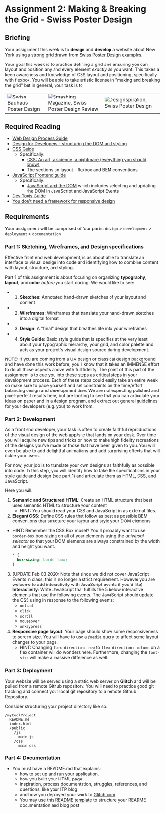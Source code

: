 # Assignment 2: Making & Breaking the Grid - Swiss Poster Design

## Briefing

Your assignment this week is to **design** and **develop** a website about New York using a strong grid drawn from [Swiss Poster Design examples](https://duckduckgo.com/?q=swiss+poster+design&t=ffab&iax=images&ia=images). 

Your goal this week is to practice defining a grid and ensuring you can layout and position any and every element *exactly* as you want. This takes a keen awareness and knowledge of CSS layout and positioning, specifically with flexbox. You will be able to take artistic license in "making and breaking the grid" but in general, your task is to 




|     |     |     |
| :--- | --- | ---   |
|![Swiss Bauhaus Poster Design](https://mir-s3-cdn-cf.behance.net/project_modules/disp/846f1d30168169.560573d11654d.jpg) | ![Smashing Magazine, Swiss Poster Design Review](https://cloud.netlifyusercontent.com/assets/344dbf88-fdf9-42bb-adb4-46f01eedd629/30ec28ab-658a-4397-a974-580743f02566/poster3.jpg) | ![Designspiration, Swiss Poster Design](https://dspncdn.com/a1/media/692x/6f/6a/d1/6f6ad1ecf3ad3577d5b3e184339a82e0.jpg) |

## Required Reading

* [Web Design Process Guide](../guides/web-design-process.md)
* [Design for Developers - structuring the DOM and styling](https://www.taniarascia.com/design-for-developers/)
* [CSS Guide](../guides/css-guide.md)
  * Specifically:
    * [CSS: An art, a science, a nightmare (everything you should know) ](https://www.taniarascia.com/overview-of-css-concepts/)
    * The sections on layout - flexbox and BEM conventions
* [JavaScript Frontend guide](../guides/javascript-frontend-guide.md)
  * Specifically:
    * [JavaScript and the DOM](../guides/javascript-frontend-guide.md#javascript-and-the-dom) which includes selecting and updating the DOM in JavaScript and JavaScript Events
* [Dev Tools Guide](../guides/dev-tools.md)
* [You don't need a framework for responsive design](https://www.taniarascia.com/you-dont-need-a-framework/)

## Requirements

Your assignment will be comprised of four parts: `design` > `development` > `deployment` > `documentation`

### Part 1: Sketching, Wireframes, and Design specifications
Effective front end web development, is as about able to translate an interface or visual design into code and identifying how to combine content with layout, structure, and styling.

Part 1 of this assignment is about focusing on organizing **typography**, **layout**, and **color** *before* you start coding. We would like to see:

* 1. **Sketches**: Annotated hand-drawn sketches of your layout and content
* 2. **Wireframes**: Wireframes that translate your hand-drawn sketches into a digital format
* 3. **Design**: A "final" design that breathes life into your wireframes
* 4. **Style Guide**: Basic style guide that is specifies at the very least about your typographic hierarchy, your grid, and color palette and acts as your project's visual design source during development. 

NOTE: If you are coming from a UX design or classical design background and have done this work before, you'll know that it takes an IMMENSE effort to do all those aspects above with full fidelity. The point of this part of the assignment is to cue you into these steps as critical steps in your development process. Each of these steps could easily take an entire week so make sure to pace yourself and set constraints on the time/effort balancing design and development time. We are not expecting polished and pixel-perfect results here, but are looking to see that you can articulate your ideas on paper and in a design program, and extract out general guidelines for your developers (e.g. you) to work from.

### Part 2: Development

As a front end developer, your task is often to create faithful reproductions of the visual design of the web app/site that lands on your desk. Over time you will acquire new tips and tricks on how to make high fidelity recreations of the designs you've made or those that have been given to you. You will even be able to add delightful animations and add surprising effects that will tickle your users. 

For now, your job is to translate your own designs as faithfully as possible into code. In this step, you will identify how to take the specifications in your style guide and design (see part 1) and articulate them as HTML, CSS, and JavaScript. 

Here you will:
1. **Semantic and Structured HTML**: Create an HTML structure that best uses semantic HTML to structure your content
   * HINT: You should read your CSS and JavaScript in as external files.  
2. **Elegant CSS**: Define CSS rules that follow as best as possible BEM conventions that structure your layout and style your DOM elements
  * HINT: Remember the CSS Box model? You'll probably want to use `border-box` box-sizing on all of your elements using the *universal selector* so that your DOM elements are always constrained by the width and height you want. 
  
    ```css
    * {
      box-sizing: border-box;
    }
    ```
3. (UPDATE Feb 03 2020: Note that since we did not cover JavaScript Events in class, this is no longer a strict requirement. However you are welcome to add interactivity with JavaScript events if you'd like) **Interactivity**: Write JavaScript that fulfills the 5 below interactive elements that use the following events. The JavaScript should update the CSS using in response to the following events:
   * `onload`
   * `click`
   * `scroll`
   * `mouseover`
   * `onkeypress`
4. **Responsive page layout**: Your page should show some responsiveness to screen size. You will have to use a `@media` query to affect some layout changes to your page. 
   * HINT: Changing `flex-direction: row` to `flex-direction: column` on a flex container will do wonders here. Furthermore, changing the `font-size` will make a massive difference as well. 

### Part 3: Deployment
Your website will be served using a static web server on **Glitch** and will be pulled from a remote Github repository. You will need to practice good git tracking and connect your local git repository to a remote Github Repository. 

Consider structuring your project directory like so:

```
/myCoolProject
  README.md
  index.html
  /public
    /js
      main.js
    /css
      main.css
```

<!-- You can copy the code from Assignment `01` from last week and put your static HTML, CSS, and JavaScript files into the correct directories. 

**e.g.**:
* `index.html`
* `/views`:
  * `about.html`
* `/public`:
  * `/js`:
    * `main.js`
  * `/css`:
    * `main.css` -->
  
### Part 4: Documentation
* You must have a README.md that explains:
    * how to set up and run your application.
    * how you built your HTML page
    * inspiration, process documentation, struggles, references, and questions, like your ITP blog
    * and how you deployed your work to [Glitch.com](https://glitch.com).
  * You may use this [README template](/templates/readme-template.md) to structure your README documentation and blog post
